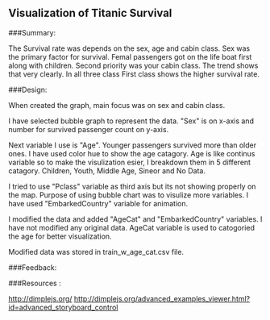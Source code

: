 Visualization of Titanic Survival
----------------------------------
###Summary:

The Survival rate was depends on the sex, age and cabin class. Sex was the primary factor for survival. Femal passengers got on the life boat first along with children. Second priority was your cabin class. The trend shows that very clearly. In all three class First class shows the higher survival rate. 

###Design:

When created the graph, main focus was on sex and cabin class. 

I have selected bubble graph to represent the data. "Sex" is on x-axis and number for survived passenger count on y-axis.

Next variable I use is "Age". Younger passengers survived more than older ones. I have used color hue to show the age catagory. Age is like continus variable so to make the visulization esier, I breakdown them in 5 different catagory. Children, Youth, Middle Age, Sineor and No Data.

I tried to use "Pclass" variable as third axis but its not showing properly on the map. Purpose of using bubble chart was to visulize more variables. I have used "EmbarkedCountry" variable for animation.

I modified the data and added "AgeCat" and "EmbarkedCountry" variables. I have not modified any original data. AgeCat variable is used to catogoried the age for better visualization.

Modified data was stored in train_w_age_cat.csv file.

###Feedback: 

###Resources :

http://dimplejs.org/
http://dimplejs.org/advanced_examples_viewer.html?id=advanced_storyboard_control
